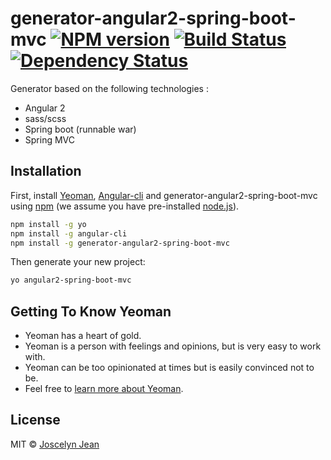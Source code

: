 # generator-angular2-spring-boot-mvc [![NPM version][npm-image]][npm-url] [![Build Status][travis-image]][travis-url] [![Dependency Status][daviddm-image]][daviddm-url]

Generator based on the following technologies :

- Angular 2
- sass/scss
- Spring boot (runnable war)
- Spring MVC

## Installation

First, install [Yeoman](http://yeoman.io), [Angular-cli](https://cli.angular.io/) and generator-angular2-spring-boot-mvc using [npm](https://www.npmjs.com/) (we assume you have pre-installed [node.js](https://nodejs.org/)).

```bash
npm install -g yo
npm install -g angular-cli
npm install -g generator-angular2-spring-boot-mvc
```

Then generate your new project:

```bash
yo angular2-spring-boot-mvc
```

## Getting To Know Yeoman

 * Yeoman has a heart of gold.
 * Yeoman is a person with feelings and opinions, but is very easy to work with.
 * Yeoman can be too opinionated at times but is easily convinced not to be.
 * Feel free to [learn more about Yeoman](http://yeoman.io/).

## License

MIT © [Joscelyn Jean](http://www.joscelynjean.com)


[npm-image]: https://badge.fury.io/js/generator-angular2-spring-boot-mvc.svg
[npm-url]: https://npmjs.org/package/generator-angular2-spring-boot-mvc
[travis-image]: https://travis-ci.org/joscelynjean/generator-angular2-spring-boot-mvc.svg?branch=master
[travis-url]: https://travis-ci.org/joscelynjean/generator-angular2-spring-boot-mvc
[daviddm-image]: https://david-dm.org/joscelynjean/generator-angular2-spring-boot-mvc.svg?theme=shields.io
[daviddm-url]: https://david-dm.org/joscelynjean/generator-angular2-spring-boot-mvc
